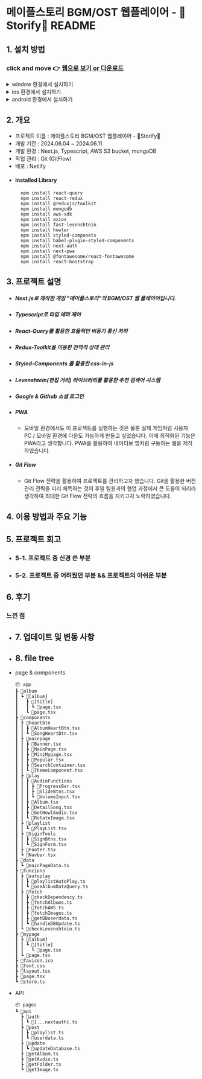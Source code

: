 # 메이플스토리 BGM/OST 웹플레이어 - 🍁Storify🍁 README

## 1. 설치 방법

### click and move 👉 [웹으로 보기 or 다운로드](https://maple-storify.netlify.app/)

<details>
  <summary>window 환경에서 설치하기</summary>
  <div align = 'center'>
    <img src='https://github.com/pvvng/pvvng.github.io/assets/112927193/85f131a5-41ae-496e-aa15-5db551236de4' width='33%' />
    <img src='https://github.com/pvvng/pvvng.github.io/assets/112927193/34e7f2a3-dbcd-484a-8136-89aff62374d1' width='33%' />
  </div>
</details>

<details>
  <summary>ios 환경에서 설치하기</summary>
  <div>
    <img src='https://github.com/pvvng/pokemon_game_with_nextjs/assets/112927193/4a3d0958-72e5-48a2-ab56-52ac3f99ed0f' width='31%' />
        <img align='top' src='https://github.com/pvvng/pokemon_game_with_nextjs/assets/112927193/1b0aa4ce-126b-4db6-8c85-1655f9edad7c' width='33%'/>
        <img align='top' src='https://github.com/pvvng/pokemon_game_with_nextjs/assets/112927193/59db49ff-5b50-477a-afaa-1b86c2fb00dc' width = '33%'/>
  </div>
</details>

<details>
  <summary>android 환경에서 설치하기</summary>
  <div align='center'>
    <img src='https://github.com/pvvng/pokemon_game_with_nextjs/assets/112927193/99d8824b-ba02-4cf0-897d-430c45a55176' width='30%' />
  </div>
</details>

## 2. 개요
- 프로젝트 이름 : 메이플스토리 BGM/OST 웹플레이어 - 🍁Storify🍁
- 개발 기간 : 2024.06.04 ~ 2024.06.11
- 개발 환경 : Next.js, Typescript, AWS S3 bucket, mongoDB
- 작업 관리 : Git (GitFlow)
- 배포 : Netlify
- #### installed Library
        npm install react-query
        npm install react-redux
        npm install @reduxjs/toolkit
        npm install mongodb
        npm install aws-sdk
        npm install axios
        npm install fast-levenshtein
        npm install howler
        npm install styled-componets
        npm install babel-plugin-styled-components
        npm install next-auth
        npm install next-pwa
        npm install @fontawesome/react-fontawesome
        npm install react-bootstrap

## 3. 프로젝트 설명

- ##### Next.js로 제작한 게임 "메이플스토리"의 BGM/OST 웹 플레이어입니다.

- ##### Typescript로 타입 에러 제어

- ##### React-Query를 활용한 효율적인 비동기 통신 처리

- ##### Redux-Toolkit을 이용한 전역적 상태 관리

- ##### Styled-Components 를 활용한 css-in-js

- ##### Levenshtein(편집 거리) 라이브러리를 활용한 추천 검색어 시스템 

- ##### Google & Github 소셜 로그인
 
- ##### PWA
    - 모바일 환경에서도 이 프로젝트를 실행하는 것은 물론 실제 게임처럼 사용자 PC / 모바일 환경에 다운도 가능하게 만들고 싶었습니다. 이에 최적화된 기능은 PWA라고 생각합니다. PWA를 활용하여 네이티브 앱처럼 구동하는 웹을 제작하였습니다.
 
- ##### Git Flow
    - Git Flow 전략을 활용하여 프로젝트를 관리하고자 했습니다. Git을 활용한 버전 관리 전략을 미리 체득하는 것이 후일 팀원과의 협업 과정에서 큰 도움이 되리라 생각하여 최대한 Git Flow 전략의 흐름을 지키고자 노력하였습니다. 

## 4. 이용 방법과 주요 기능

## 5. 프로젝트 회고

- ### 5-1. 프로젝트 중 신경 쓴 부분

- ### 5-2. 프로젝트 중 어려웠던 부분 && 프로젝트의 아쉬운 부분

## 6. 후기
### 느낀 점

- ## 7. 업데이트 및 변동 사항

- ## 8. file tree

* page & components
  ```
  📦 app
  ┣ 📂album
  ┃ ┗ 📂[album]
  ┃   ┣ 📂[title]
  ┃   ┃ ┗ 📜page.tsx
  ┃   ┗ 📜page.tsx
  ┣ 📂components
  ┃ ┣ 📂heartbtn
  ┃ ┃ ┣ 📜AlbumHeartBtn.tsx
  ┃ ┃ ┗ 📜SongHeartBtn.tsx
  ┃ ┣ 📂mainpage
  ┃ ┃ ┣ 📜Banner.tsx
  ┃ ┃ ┣ 📜MainPage.tsx
  ┃ ┃ ┣ 📜MiniMypage.tsx
  ┃ ┃ ┣ 📜Popular.tsx
  ┃ ┃ ┣ 📜SearchContainer.tsx
  ┃ ┃ ┗ 📜ThemeComponent.tsx
  ┃ ┣ 📂play
  ┃ ┃ ┣ 📂AudioFunctions
  ┃ ┃ ┃ ┣ 📜ProgressBar.tsx
  ┃ ┃ ┃ ┣ 📜SlideBtns.tsx
  ┃ ┃ ┃ ┗ 📜VolumeInput.tsx
  ┃ ┃ ┣ 📜Album.tsx
  ┃ ┃ ┣ 📜DetailSong.tsx
  ┃ ┃ ┣ 📜GetHowlAudio.tsx
  ┃ ┃ ┗ 📜RotateImage.tsx
  ┃ ┣ 📂playlist
  ┃ ┃ ┗ 📜PlayList.tsx
  ┃ ┣ 📂SiginTools
  ┃ ┃ ┣ 📜SignBtns.tsx
  ┃ ┃ ┗ 📜SignForm.tsx
  ┃ ┣ 📜Footer.tsx
  ┃ ┗ 📜Navbar.tsx
  ┣ 📂data
  ┃ ┗ 📜mainPageData.ts
  ┣ 📂funcions
  ┃ ┣ 📂autoplay
  ┃ ┃ ┣ 📜playlistAutoPlay.ts
  ┃ ┃ ┗ 📜useAlbumDataQuery.ts
  ┃ ┣ 📂fetch
  ┃ ┃ ┣ 📜checkDependency.ts
  ┃ ┃ ┣ 📜fetchAlbums.ts
  ┃ ┃ ┣ 📜fetchAWS.ts
  ┃ ┃ ┣ 📜fetchImages.ts
  ┃ ┃ ┣ 📜getDBuserdata.ts
  ┃ ┃ ┗ 📜handleDBUpdate.ts
  ┃ ┗ 📜checkLevenshtein.ts
  ┣ 📂mypage
  ┃ ┣ 📂[album]
  ┃ ┃ ┗ 📂[title]
  ┃ ┃   ┗ 📜page.tsx
  ┃ ┗ 📜page.tsx
  ┣ 📜favicon.ico
  ┣ 📜font.css
  ┣ 📜layout.tsx
  ┣ 📜page.tsx
  ┗ 📜store.ts
  ```

* API
  ```
  📦 pages
  ┗ 📂api
    ┣ 📂auth
    ┃ ┗ 📜[...nextauth].ts
    ┣ 📂post
    ┃ ┣ 📜playlist.ts
    ┃ ┗ 📜userdata.ts
    ┣ 📂update
    ┃ ┗ 📜updateDatabase.ts
    ┣ 📜getAlbum.ts
    ┣ 📜getAudio.ts
    ┣ 📜getFolder.ts
    ┗ 📜getImage.ts
  ``` 
